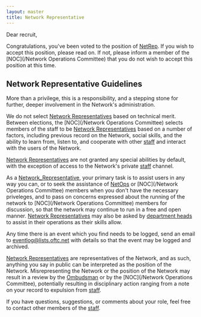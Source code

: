 ```yaml
---
layout: master
title: Network Representative
---
```

Dear recruit,

Congratulations, you've been voted to the position of
[NetRep](/Network_Representative). If you wish to accept this position, please
read on. If not, please inform a member of the [NOC](/Network Operations
Committee) that you do not wish to accept this position at this time.

## Network Representative Guidelines ##

More than a privilege, this is a responsibility, and a stepping stone for
further, deeper involvement in the Network's administration.

We do not select [Network Representatives](/Network_Representative) based on
technical merit. Between elections, the [NOC](/Network Operations Committee)
selects members of the staff to be [Network
Representatives](/Network_Representative) based on a number of factors,
including previous record on the Network, social skills, and the ability to
learn from, listen to, and cooperate with other [staff](/staff) and interact
with the users of the Network.

[Network Representatives](/Network_Representative) are not granted any special
abilities by default, with the exception of access to the Network's private
[staff](/staff) channel.

As a [Network_Representative](/Network_Representative), your primary task is to
assist users in any way you can, or to seek the assistance of
[NetOps](/Network_Operator) or [NOC](/Network Operations Committee) members when
you don't have the necessary priveleges, and to pass on concerns expressed about
the running of the network to [NOC](/Network Operations Committee) members for
discussion, so that the network may continue to run in a free and open manner.
[Network Representatives](/Network_Representative) may also be asked by
[department heads](/Departments) to assist in their operations as their skills
allow.

Any time there is an event which you find needs to be logged, send an email to
eventlog@lists.oftc.net with details so that the event may be logged and
archived.

[Network Representatives](/Network_Representative) are representatives of the
Network, and as such, anything you say in public can be interpreted as the
position of the Network. Misrepresenting the Network or the position of the
Network may result in a review by the [Ombudsman](/Ombudsman) or by the
[NOC](/Network Operations Committee), potentially resulting in disciplinary
action ranging from a note on your record to expulsion from [staff](/staff).

If you have questions, suggestions, or comments about your role, feel free to
contact other members of the [staff](/staff).
